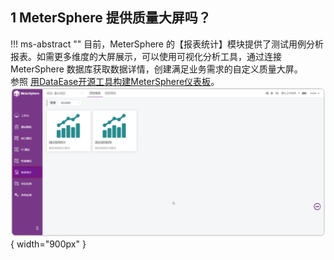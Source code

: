 ## 1 MeterSphere 提供质量大屏吗？
!!! ms-abstract ""
    目前，MeterSphere 的【报表统计】模块提供了测试用例分析报表。如需更多维度的大屏展示，可以使用可视化分析工具，通过连接 MeterSphere 数据库获取数据详情，创建满足业务需求的自定义质量大屏。<br />
    参照 [用DataEase开源工具构建MeterSphere仪表板](https://mp.weixin.qq.com/s/y2iTex78_Y8RaaWt6m57mg)。  ![! JIRA自定义字段01](../img/faq/报表统计.png){ width="900px" }
